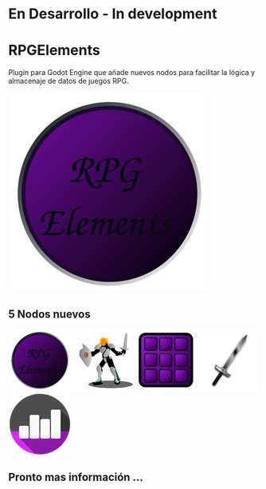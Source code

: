 # En Desarrollo - In development

# RPGElements
Plugin para Godot Engine que añade nuevos nodos para facilitar la lógica y almacenaje de datos de juegos RPG.
 
![RPG Elements Logo](https://github.com/MatiasVME/RPGElements/blob/master/addons/RPGElements/Icons/Original/RPGElementsFull.png)

## 5 Nodos nuevos

![RPG Elements Node](https://github.com/MatiasVME/RPGElements/blob/master/addons/RPGElements/Icons/Original/RPGElements_Node.png)![Player Node](https://github.com/MatiasVME/RPGElements/blob/master/addons/RPGElements/Icons/Original/Player_Node.png)
![Inventory Node](https://github.com/MatiasVME/RPGElements/blob/master/addons/RPGElements/Icons/Original/Inventory_Node.png)![Item Node](https://github.com/MatiasVME/RPGElements/blob/master/addons/RPGElements/Icons/Original/Item_Node.png)
![Stats Node](https://github.com/MatiasVME/RPGElements/blob/master/addons/RPGElements/Icons/Original/Stats_Node.png)

## Pronto mas información ...
